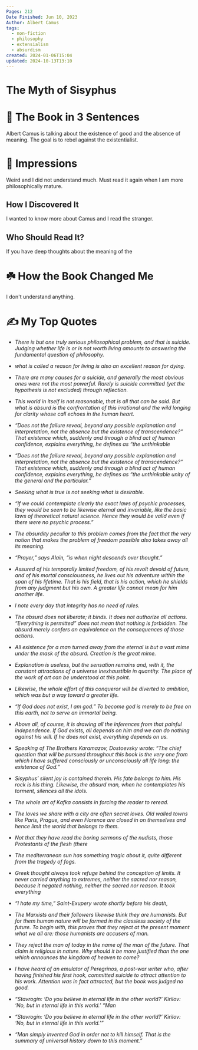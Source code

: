 ```yaml
---
Pages: 212
Date Finished: Jun 10, 2023
Author: Albert Camus
tags:
  - non-fiction
  - philosophy
  - extensialism
  - absurdism
created: 2024-01-06T15:04
updated: 2024-10-13T13:10
---
```

# The Myth of Sisyphus

# 🚀 The Book in 3 Sentences
Albert Camus is talking about the existence of good and the absence of meaning. The goal is to rebel against the existentialist. 

# 🎨 Impressions
Weird and I did not understand much. Must read it again when I am more philosophically mature. 

## How I Discovered It
I wanted to know more about Camus and I read the stranger.

## Who Should Read It?
If you have deep thoughts about the meaning of the 

# ☘️ How the Book Changed Me
I don't understand anything. 

# ✍️ My Top  Quotes

- *There is but one truly serious philosophical problem, and that is suicide. Judging whether life is or is not worth living amounts to answering the fundamental question of philosophy.* 
 
- *what is called a reason for living is also an excellent reason for dying.* 
 
- *There are many causes for a suicide, and generally the most obvious ones were not the most powerful. Rarely is suicide committed (yet the hypothesis is not excluded) through reflection.* 
 
- *This world in itself is not reasonable, that is all that can be said. But what is absurd is the confrontation of this irrational and the wild longing for clarity whose call echoes in the human heart.* 
 
- *“Does not the failure reveal, beyond any possible explanation and interpretation, not the absence but the existence of transcendence?” That existence which, suddenly and through a blind act of human confidence, explains everything, he defines as “the unthinkable* 
 
- *“Does not the failure reveal, beyond any possible explanation and interpretation, not the absence but the existence of transcendence?” That existence which, suddenly and through a blind act of human confidence, explains everything, he defines as “the unthinkable unity of the general and the particular.”* 
 
- *Seeking what is true is not seeking what is desirable.* 
 
- *“If we could contemplate clearly the exact laws of psychic processes, they would be seen to be likewise eternal and invariable, like the basic laws of theoretical natural science. Hence they would be valid even if there were no psychic process.”* 
 
- *The absurdity peculiar to this problem comes from the fact that the very notion that makes the problem of freedom possible also takes away all its meaning.* 
 
- *“Prayer,” says Alain, “is when night descends over thought.”* 
 
- *Assured of his temporally limited freedom, of his revolt devoid of future, and of his mortal consciousness, he lives out his adventure within the span of his lifetime. That is his field, that is his action, which he shields from any judgment but his own. A greater life cannot mean for him another life.* 
 
- *I note every day that integrity has no need of rules.* 
 
- *The absurd does not liberate; it binds. It does not authorize all actions. “Everything is permitted” does not mean that nothing is forbidden. The absurd merely confers an equivalence on the consequences of those actions.* 
 
- *All existence for a man turned away from the eternal is but a vast mime under the mask of the absurd. Creation is the great mime.* 
 
- *Explanation is useless, but the sensation remains and, with it, the constant attractions of a universe inexhaustible in quantity. The place of the work of art can be understood at this point.* 
 
- *Likewise, the whole effort of this conqueror will be diverted to ambition, which was but a way toward a greater life.* 
 
- *“If God does not exist, I am god.” To become god is merely to be free on this earth, not to serve an immortal being.* 
 
- *Above all, of course, it is drawing all the inferences from that painful independence. If God exists, all depends on him and we can do nothing against his will. If he does not exist, everything depends on us.* 
 
- *Speaking of The Brothers Karamazov, Dostoevsky wrote: “The chief question that will be pursued throughout this book is the very one from which I have suffered consciously or unconsciously all life long: the existence of God.”* 
 
- *Sisyphus’ silent joy is contained therein. His fate belongs to him. His rock is his thing. Likewise, the absurd man, when he contemplates his torment, silences all the idols.* 
 
- *The whole art of Kafka consists in forcing the reader to reread.* 
 
- *The loves we share with a city are often secret loves. Old walled towns like Paris, Prague, and even Florence are closed in on themselves and hence limit the world that belongs to them.* 
 
- *Not that they have read the boring sermons of the nudists, those Protestants of the flesh (there* 
 
- *The mediterranean sun has something tragic about it, quite different from the tragedy of fogs.* 
 
- *Greek thought always took refuge behind the conception of limits. It never carried anything to extremes, neither the sacred nor reason, because it negated nothing, neither the sacred nor reason. It took everything* 
 
- *“I hate my time,” Saint-Exupery wrote shortly before his death,* 
 
- *The Marxists and their followers likewise think they are humanists. But for them human nature will be formed in the classless society of the future. To begin with, this proves that they reject at the present moment what we all are: those humanists are accusers of man.* 
 
- *They reject the man of today in the name of the man of the future. That claim is religious in nature. Why should it be more justified than the one which announces the kingdom of heaven to come?* 
 
- *I have heard of an emulator of Peregrinos, a post-war writer who, after having finished his first hook, committed suicide to attract attention to his work. Attention was in fact attracted, but the book was judged no good.* 
 
- *“Stavrogin: ‘Do you believe in eternal life in the other world?’ Kirilov: ‘No, but in eternal life in this world.’  “Man* 
 
- *“Stavrogin: ‘Do you believe in eternal life in the other world?’ Kirilov: ‘No, but in eternal life in this world.’”* 
 
- *“Man simply invented God in order not to kill himself. That is the summary of universal history down to this moment.”* 
 
